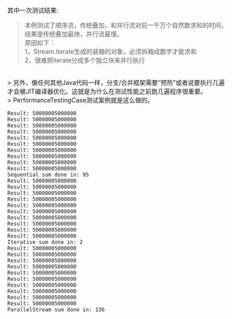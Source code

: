 其中一次测试结果:<br/>
> 本例测试了顺序流，传统叠加，和并行流对前一千万个自然数求和的时间，结果是传统叠加最快，并行流最慢。<br/>
> 原因如下：<br/>
> 1，Stream.iterate生成的装箱的对象，必须拆箱成数字才能求和<br/>
> 2，很难把iterate分成多个独立块来并行执行<br/>
<br/>
> 另外，像任何其他Java代码一样，分支/合并框架需要“预热”或者说要执行几遍才会被JIT编译器优化。这就是为什么在测试性能之前跑几遍程序很重要。<br/>
> PerformanceTestingCase测试案例就是这么做的。

```
Result: 50000005000000
Result: 50000005000000
Result: 50000005000000
Result: 50000005000000
Result: 50000005000000
Result: 50000005000000
Result: 50000005000000
Result: 50000005000000
Result: 50000005000000
Result: 50000005000000
Sequential sum done in: 95
Result: 50000005000000
Result: 50000005000000
Result: 50000005000000
Result: 50000005000000
Result: 50000005000000
Result: 50000005000000
Result: 50000005000000
Result: 50000005000000
Result: 50000005000000
Result: 50000005000000
Iterative sum done in: 2
Result: 50000005000000
Result: 50000005000000
Result: 50000005000000
Result: 50000005000000
Result: 50000005000000
Result: 50000005000000
Result: 50000005000000
Result: 50000005000000
Result: 50000005000000
Result: 50000005000000
ParallelStream sum done in: 136
```